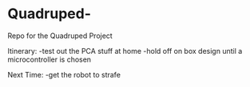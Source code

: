 # Quadruped-
Repo for the Quadruped Project

Itinerary:
-test out the PCA stuff at home
-hold off on box design until a microcontroller is chosen


Next Time:
-get the robot to strafe
